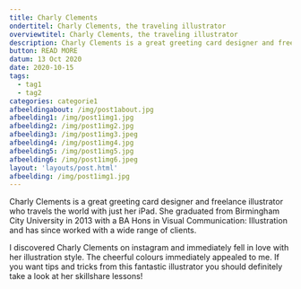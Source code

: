 ```yaml
---
title: Charly Clements
ondertitel: Charly Clements, the traveling illustrator
overviewtitel: Charly Clements, the traveling illustrator
description: Charly Clements is a great greeting card designer and freelance illustrator who travels the world with just her iPad. I discovered Charly Clements on instagram and immediately fell in love with her illustration style.
button: READ MORE
datum: 13 Oct 2020
date: 2020-10-15
tags:
  - tag1
  - tag2
categories: categorie1
afbeeldingabout: /img/post1about.jpg
afbeelding1: /img/post1img1.jpg
afbeelding2: /img/post1img2.jpg
afbeelding3: /img/post1img3.jpeg
afbeelding4: /img/post1img4.jpg
afbeelding5: /img/post1img5.jpg
afbeelding6: /img/post1img6.jpeg
layout: 'layouts/post.html'
afbeelding: /img/post1img1.jpg
---
```


Charly Clements is a great greeting card designer and freelance illustrator who travels the world with just her iPad. She graduated from Birmingham City University in 2013 with a BA Hons in Visual Communication: Illustration and has since worked with a wide range of clients.

I discovered Charly Clements on instagram and immediately fell in love with her illustration style. The cheerful colours immediately appealed to me. If you want tips and tricks from this fantastic illustrator you should definitely take a look at her skillshare lessons!
